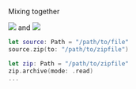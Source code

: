 
Mixing together

<img src="https://raw.githubusercontent.com/nvzqz/FileKit/assets/banner.png"/>
and

<img src="https://user-images.githubusercontent.com/1577319/27564151-1d99e3a0-5ad6-11e7-8ab6-417c5b5a3ff2.png"/>


```swift
let source: Path = "/path/to/file"
source.zip(to: "/path/to/zipfile")
```

```swift
let zip: Path = "/path/to/zipfile"
zip.archive(mode: .read)
...
```
